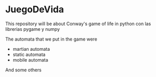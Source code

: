 # JuegoDeVida
 This repository will be about Conway's game of life in python
 con las librerias pygame y numpy

The automata that we put in the game were
<ul>
 <li>martian automata</li>
 <li>static automata</li>
 <li>mobile automata</li>
</ul>
And some others

